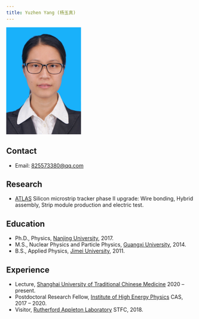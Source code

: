 ```yaml
---
title: Yuzhen Yang (杨玉真)
---
```


<img src="/images/Yuzhen_Yang.jpg" width="200"/>

## Contact 
- Email: 825573380@qq.com 

## Research 
- [ATLAS](http://atlas.cern) Silicon microstrip tracker phase II upgrade: Wire bonding, Hybrid assembly, Strip module production and electric test. 

## Education
- Ph.D., Physics, [Nanjing University](http://www.nju.edu.cn), 2017.
- M.S., Nuclear Physics and Particle Physics, [Guangxi University](http://www.gxu.edu.cn), 2014.
- B.S., Applied Physics, [Jimei University](http://www.jmu.edu.cn), 2011. 

## Experience

- Lecture, [Shanghai University of Traditional Chinese Medicine](https://www.shutcm.edu.cn) 2020 – present. 
- Postdoctoral Research Fellow, [Institute of High Energy Physics](http://www.ihep.cas.cn) CAS, 2017 – 2020.
- Visitor, [Rutherford Appleton Laboratory](https://stfc.ukri.org/about-us/where-we-work/rutherford-appleton-laboratory/) STFC, 2018.

